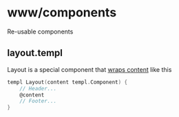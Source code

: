 # www/components

Re-usable components

## layout.templ

Layout is a special component that [wraps content](https://templ.guide/syntax-and-usage/template-composition#components-as-parameters) like this
```go
templ Layout(content templ.Component) {
	// Header...
	@content
	// Footer...
}
```
